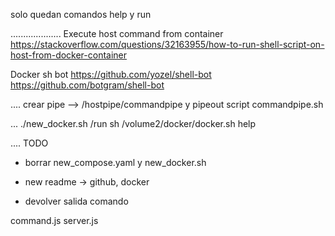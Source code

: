 solo quedan comandos help y run

....................
Execute host command from container
https://stackoverflow.com/questions/32163955/how-to-run-shell-script-on-host-from-docker-container

Docker sh bot
https://github.com/yozel/shell-bot
https://github.com/botgram/shell-bot

....
crear pipe --> /hostpipe/commandpipe y pipeout
script commandpipe.sh

...
./new_docker.sh
/run sh /volume2/docker/docker.sh help

....
TODO
 - borrar new_compose.yaml y new_docker.sh
 - new readme -> github, docker

 - devolver salida comando


command.js
server.js